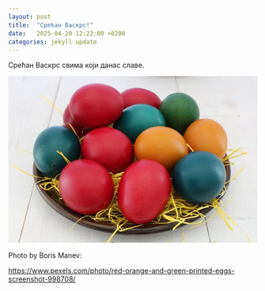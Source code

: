 ```yaml
---
layout: post
title:  "Срећан Васкрс!"
date:   2025-04-20 12:22:00 +0200
categories: jekyll update
---
```

Срећан Васкрс свима који данас славе.

![slika](/assets/posts/srecan-vaskrs/boris-manev.jpg)

Photo by Boris Manev:

<a href="https://www.pexels.com/photo/red-orange-and-green-printed-eggs-screenshot-998708/">https://www.pexels.com/photo/red-orange-and-green-printed-eggs-screenshot-998708/</a>
